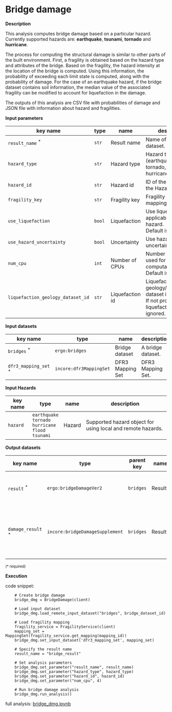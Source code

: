 # Bridge damage

**Description**

This analysis computes bridge damage based on a particular hazard. Currently supported hazards are: **earthquake**, 
**tsunami**, **tornado** and **hurricane**.

The process for computing the structural damage is similar to other parts of the built environment. First, a fragility
is obtained based on the hazard type and attributes of the bridge. Based on the fragility, the hazard intensity at the 
location of the bridge is computed. Using this information, the probability of exceeding each limit state is computed, 
along with the probability of damage. For the case of an earthquake hazard, if the bridge dataset contains soil 
information, the median value of the associated fragility can be modified to account for liquefaction in the damage. 

The outputs of this analysis are CSV file with probabilities of damage and JSON file with information about hazard and fragilities.

**Input parameters**

key name | type | name | description
--- | --- | --- | ---
`result_name` <sup>*</sup> | `str` | Result name | Name of the result dataset.
`hazard_type` | `str` | Hazard type | Hazard type (earthquake, tsunami, tornado, hurricaneWindfields). 
`hazard_id` | `str` | Hazard id | ID of the hazard from the Hazard service. 
`fragility_key` | `str` | Fragility key | Fragility key used in mapping dataset.
`use_liquefaction` | `bool` | Liquefaction | Use liquefaction, if applicable to the hazard. <br>Default is *False*.
`use_hazard_uncertainty` | `bool` | Uncertainty | Use hazard uncertainty.
`num_cpu` | `int` | Number of CPUs | Number of CPUs used for parallel computation. <br>Default is *1*.
`liquefaction_geology_dataset_id` | `str` | Liquefaction id | Liquefaction geology/susceptibility dataset id. <br>If not provided, liquefaction will be ignored.

**Input datasets**

key name | type | name | description
--- | --- | --- | ---
`bridges` <sup>*</sup> | `ergo:bridges` | Bridge dataset | A bridge dataset.
`dfr3_mapping_set` <sup>*</sup> | `incore:dfr3MappingSet` | DFR3 Mapping Set | DFR3 Mapping Set.

**Input Hazards**

key name | type                                                             | name          | description
--- |------------------------------------------------------------------|---------------| ---
`hazard` | `earthquake`<br>`tornado`<br>`hurricane`<br>`flood`<br>`tsunami` | Hazard | Supported hazard object for using local and remote hazards.

**Output datasets**

key name | type | parent key | name | description
--- | --- | --- | --- | ---
`result` <sup>*</sup> | `ergo:bridgeDamageVer2` | `bridges` | Results | A dataset containing results <br>(format: CSV).
`damage_result` <sup>*</sup> | `incore:bridgeDamageSupplement` | `bridges` | Results | Information about applied hazard value and fragility<br>(format: JSON).

<small>(* required)</small>

**Execution**

code snippet:

```
    # Create bridge damage
    bridge_dmg = BridgeDamage(client)

    # Load input dataset
    bridge_dmg.load_remote_input_dataset("bridges", bridge_dataset_id)

    # Load fragility mapping
    fragility_service = FragilityService(client)
    mapping_set = MappingSet(fragility_service.get_mapping(mapping_id))
    bridge_dmg.set_input_dataset('dfr3_mapping_set', mapping_set)

    # Specify the result name
    result_name = "bridge_result"

    # Set analysis parameters
    bridge_dmg.set_parameter("result_name", result_name)
    bridge_dmg.set_parameter("hazard_type", hazard_type)
    bridge_dmg.set_parameter("hazard_id", hazard_id)
    bridge_dmg.set_parameter("num_cpu", 4)

    # Run bridge damage analysis
    bridge_dmg.run_analysis()
```

full analysis: [bridge_dmg.ipynb](https://github.com/IN-CORE/incore-docs/blob/main/notebooks/bridge_dmg.ipynb)
